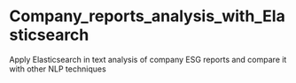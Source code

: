 # Company_reports_analysis_with_Elasticsearch
Apply Elasticsearch in text analysis of company ESG reports and compare it with other NLP techniques
